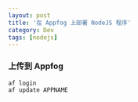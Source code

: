 ```yaml
---
layout: post
title: '在 Appfog 上部署 NodeJS 程序'
category: Dev
tags: [nodejs]
---
```


### 上传到 Appfog

    af login
    af update APPNAME
